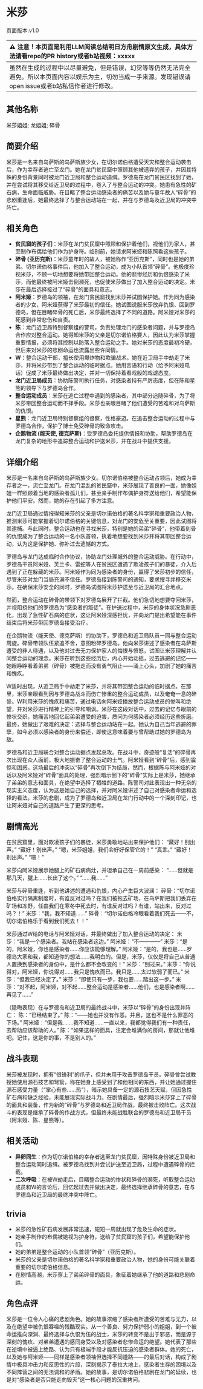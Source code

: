 # 米莎
页面版本:v1.0
 

| :warning: 注意！本页面是利用LLM阅读总结明日方舟剧情原文生成，具体方法请看repo的PR history或者b站视频：xxxxx           |
|:----------------------------|
| 虽然在生成的过程中以尽量避免，但是错误，幻觉等等仍然无法完全避免。所以本页面内容以娱乐为主，切勿当成一手来源。发现错误请open issue或者b站私信作者进行修改。|



## 其他名称
米莎姐姐; 龙姐姐; 碎骨
## 简要介绍
米莎是一名来自乌萨斯的乌萨斯族少女，在切尔诺伯格遭受天灾和整合运动袭击后，作为幸存者逃亡至龙门。她在龙门贫民窟中照顾其他被遗弃的孩子，并因其特殊的身份背景同时被龙门近卫局和整合运动追缉。罗德岛在龙门贫民区找到了她，并在尝试将其移交给近卫局的过程中，卷入了与整合运动的冲突。她患有急性的矿石病，生命面临威胁。在目睹了整合运动感染者的痛苦以及她与童年故人“碎骨”的悲剧重逢后，她最终选择了与整合运动站在一起，并在与罗德岛及近卫局的冲突中阵亡。
## 相关角色
-   **贫民窟的孩子们**：米莎在龙门贫民窟中照顾和保护着他们，视他们为家人，甚至制作布偶给他们作为护身符。临别前，她请求阿米娅和陈照看这些孩子。
-   **碎骨 (亚历克斯)**：米莎童年时的故人，被她称作“亚历克斯”，同时也是她的弟弟。切尔诺伯格事件后，他加入了整合运动，成为小队首领“碎骨”。他极度珍视米莎，不顾一切地想要将她带回整合运动。他的悲惨经历和仇恨感染了米莎，而他最终被阿米娅击倒濒死，也促使米莎做出了加入整合运动的决定。米莎在最后选择接过了“碎骨”的面具和意志。
-   **阿米娅**：罗德岛的领袖，在龙门贫民窟找到米莎并试图保护她。作为同为感染者的少女，阿米娅获得了米莎最初的信任。她试图说服米莎放弃仇恨、回到罗德岛，但在目睹碎骨的死亡后，米莎最终选择了不同的道路。阿米娅对米莎的死感到非常悲伤和自责。
-   **陈**：龙门近卫局特别督察组的警司，负责处理龙门的感染者问题，并与罗德岛合作应对整合运动。她得知米莎的父亲是切尔诺伯格要人，因此认为米莎掌握重要情报，必须将其控制以防落入整合运动之手。她对米莎的态度最初冷硬，但后来对米莎的悲剧命运也流露出些许同情。
-   **W**：整合运动干部，擅长使用爆炸物和欺骗战术。她在近卫局手中劫走了米莎，并将米莎带到了整合运动的临时据点。她用言语和行动（给予阿米娅电话）促成了米莎最终做出决定，并对一切保持着看戏般的戏谑态度。
-   **龙门近卫局成员**：协助陈警司执行任务，对感染者持有严厉态度，但在陈和星熊的领导下与罗德岛合作。
-   **整合运动成员**：米莎在逃亡过程中遇到的感染者，其中部分追随碎骨，为了将米莎带回整合运动而不择手段。米莎也亲眼目睹了他们遭受的苦难和对乌萨斯的仇恨。
-   **星熊**：龙门近卫局特别督察组的督察，性格豪迈。在追击整合运动的过程中与罗德岛合作，保护了博士免受碎骨的致命攻击。
-   **企鹅物流 (能天使, 德克萨斯)**：受罗德岛委托提供情报和协助，帮助罗德岛在龙门复杂的地形中追踪整合运动和护送米莎，并在战斗中提供支援。
## 详细介绍
米莎是一名来自乌萨斯的乌萨斯族少女。切尔诺伯格被整合运动占领后，她成为幸存者之一，流亡至龙门。在龙门混乱的贫民窟中，米莎展现了善良的一面，她像姐姐一样照顾着当地的感染者孤儿们，甚至亲手制作布偶护身符送给他们，希望能保护他们平安。然而，她的存在引起了多方注意。

龙门近卫局通过情报得知米莎的父亲是切尔诺伯格的著名科学家和重要政治人物，推测米莎可能掌握着切尔诺伯格的关键信息，对龙门的安危至关重要，因此试图将其逮捕。与此同时，整合运动也在寻找米莎，特别是她的弟弟“碎骨”，他带着刻骨的仇恨成为了整合运动的一名小队首领，执着地想要找到米莎并将其带回整合运动，认为这是保护她、弥补过去遗憾的方式。

罗德岛与龙门达成临时合作协议，协助龙门处理城外的整合运动威胁。在行动中，罗德岛干员阿米娅、芙兰卡、雷蛇等人在贫民区遭遇了欺凌孩子们的暴徒，介入后遇到了正在躲藏的米莎。阿米娅作为同为感染者的身份，赢得了米莎初步的信任，尽管米莎对龙门当局充满不信任。罗德岛接到陈警司的通知，要求搜寻并移交米莎。在确保米莎安全的同时，罗德岛试图将米莎护送至与近卫局的汇合地点。

然而，整合运动在碎骨的带领下对罗德岛展开了拦截。他们急切地想要夺回米莎，并视阻挠他们的罗德岛为“感染者的叛徒”。在护送过程中，米莎的身体状况急剧恶化，出现了急性矿石病的症状，这让阿米娅深感担忧，并向龙门提出希望能在事件结束后将米莎带回罗德岛接受治疗。

在企鹅物流（能天使、德克萨斯）的协助下，罗德岛和近卫局队员一同与整合运动周旋。碎骨带领队伍紧追不舍，意图粉碎罗德岛。他向米莎讲述了感染者在乌萨斯遭受的非人待遇，以及他对过去无力保护家人的悔恨与愤怒，试图让米莎理解并认同整合运动的理念。米莎在听到这些经历后，内心开始动摇，过去逃避的记忆——她眼睁睁看着弟弟（碎骨）被拖走而没有勇气阻止——涌上心头，加剧了她的痛苦和愧疚。

W适时出现，从近卫局手中劫走了米莎，并将其带回整合运动的临时据点。在那里，米莎亲眼看到因与罗德岛战斗而伤亡惨重的整合运动成员，以及奄奄一息的碎骨。W利用米莎的愧疚和痛苦，通过电话向阿米娅播放整合运动成员的惨叫和绝望，并对米莎进行精神上的引导和嘲讽。米莎在这段对话中，过去的记忆与眼前的惨状交织，她痛苦地回忆起弟弟遭受的迫害，质问为何感染者必须经历这些折磨。最终，她做出了艰难的决定：选择与整合运动站在一起。她认为自己当年逃避的罪孽，如今必须以感染者的身份来偿还，即使这意味着要与曾帮助过她的罗德岛为敌。

罗德岛和近卫局联合对整合运动据点发起总攻。在战斗中，奇迹般“复活”的碎骨再次出现在众人面前，极大地振奋了整合运动的士气。阿米娅看到“碎骨”后，感到震惊和困惑。这场最后的冲突以“碎骨”再次倒下为结局，然而，根据陈与阿米娅的对话以及阿米娅对“碎骨”面具的处理，强烈暗示倒下的“碎骨”实际上是米莎，她继承了弟弟的意志和面具，在绝望中选择了牺牲的道路。陈警司对此表现出一种无奈的现实主义态度，认为这是她自己的选择，并对阿米娅讲述了自己对感染者命运和选择的看法。米莎的悲剧，成为了罗德岛和近卫局在龙门行动中的一个深刻印记，也让阿米娅对自己的道路产生了更深的思考。
## 剧情高光
在贫民窟里，面对欺凌孩子们的暴徒，米莎勇敢地站出来保护他们：
“藏好！别出声。”
“藏好！别出声。”
“嗯，米莎姐姐，我们会好好保管它的！”
“真乖。”
“藏好！别出声。”
“嗯！”

米莎向阿米娅展示她腿上的矿石病病灶，并坦承自己在一周前感染：
“......但就是那几天，腿上......长出了这个。”
“......我......”

米莎与碎骨重逢，听到他讲述的遭遇和仇恨，内心产生巨大波澜：
碎骨：“切尔诺伯格实行隔离制度时，有谁反对过吗？在我们被拖去矿场，在乌萨斯把我们丢弃在矿场和冻野，任由我们在寒冬中死去时，有谁反对过吗？有谁，站出来，反对过吗？！”
米莎：“我，我不知道......”
碎骨：“切尔诺伯格冷眼看着我们死去——不，切尔诺伯格乐于看到我们死去！！”

米莎通过W给的电话与阿米娅对话，并最终做出了加入整合运动的决定：
米莎：“我是一个感染者。我站在感染者这边。”
阿米娅：“不————”
米莎：“是的，阿米娅，你也是感染者......你应该能够理解。”
阿米娅：“是的，我也是......罗德岛大家和我，都知道你的想法......我明白的。但是，米莎，仅仅是将自己从普通人置换到感染者的身份中，是什么都不会改变的！”
米莎：“别过来。”
米莎：“你说得对，阿米娅，你说得对......我只是愧疚而已。我只是......太过软弱了而已。”
米莎：“但我已经决定了。”
米莎：“即使只有一步，我也要......踏出这一步。”
米莎：“对不起，阿米娅，对不起......整合运动是感染者......他们，也是感染者啊......再见了......”

（隐晦表现）在与罗德岛和近卫局的最终战斗中，米莎以“碎骨”的身份出现并阵亡：
陈：“已经结束了。”
陈：“——她也并没有作恶。并且，这也不是什么罪恶的下场。”
阿米娅：“但是我.......我不知道......一直以来，我都觉得我们有一种责任，去帮助应该帮助的人。”
陈：“如果这样的面具，注定会堆满你的房间，那就让他堆吧。记住，这是你的事，不是别人的。”
## 战斗表现
米莎被发现时，拥有“很锋利”的爪子，但并未用于攻击罗德岛干员。碎骨曾尝试教授她使用源石技艺和弩箭，称在她身上感受到了和他相同的东西，并让她通过握住源石感受力量（“掌心有些......热”），暗示她具备一定的源石技艺天赋，但因急性矿石病和缺乏经验，未能展现实际战斗力。在剧情最后，强烈暗示米莎穿上了碎骨的面具和装备，作为新的“碎骨”与罗德岛和近卫局作战，最终被击败阵亡。这次战斗的表现是继承了碎骨的作战方式，但最终未能战胜联合的罗德岛和近卫局干员（阿米娅、陈、星熊等）。
## 相关活动
-   **异卵同生**：作为切尔诺伯格的幸存者逃至龙门贫民窟，因特殊身份被近卫局和整合运动同时追缉。被罗德岛找到并尝试护送至近卫局，过程中遭遇碎骨的拦截。
-   **二次呼吸**：在被W劫走后，目睹整合运动的惨状和碎骨的濒死，听取整合运动成员和W的言论后，回忆起过去并做出决定，最终选择继承碎骨的意志，在与罗德岛和近卫局的最终冲突中阵亡。
## trivia
*   米莎的急性矿石病发展非常迅速，短短一周就出现了危及生命的症状。
*   她亲手制作的布偶被她视为护身符，送给了贫民窟的孩子们，希望能保护他们。
*   她的弟弟是整合运动的小队首领“碎骨”（亚历克斯）。
*   米莎的父亲是切尔诺伯格的著名科学家和重要政治人物，她的身份可能关联着重要的切尔诺伯格信息。
*   在剧情高潮，米莎穿上了弟弟碎骨的面具，象征着她继承了他的道路和悲剧命运。
## 角色点评
米莎是一位令人心痛的悲剧角色。她的故事浓缩了感染者所遭受的苦难与无力，以及在绝望中被仇恨吞噬的残酷现实。从一个善良、努力保护弱小的姐姐，到一个被命运推向深渊、最终选择与仇恨为伍的战士，米莎的转变不是出于邪恶，而是源于深刻的愧疚、对弟弟遭遇的感同身受以及对感染者悲惨命运的绝望。她代表了那些在逆境中被逼上绝路、认为只有极端手段才能反抗压迫的感染者群体。她的死亡，以及她与阿米娅——同样是感染者领袖但选择不同道路——的最后对话，构成了剧情中极具冲击力和反思性的片段，深刻揭示了泰拉大地上，感染者生存的困境以及不同阵营之间的无法调和的矛盾。她的故事，是切尔诺伯格悲剧在龙门的延续，也是对“感染者是否只能走向毁灭”这一核心问题的沉重拷问。